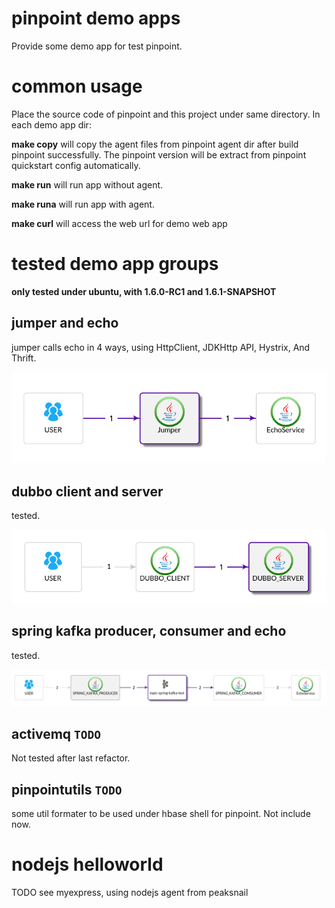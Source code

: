 # pinpoint demo apps
Provide some demo app for test pinpoint.

# common usage
Place the source code of pinpoint and this project under same directory.
In each demo app dir:

**make copy** will copy the agent files from pinpoint agent dir after build pinpoint successfully. The pinpoint version will be extract from pinpoint quickstart config automatically.

**make run** will run app without agent.

**make runa** will run app with agent.

**make curl** will access the web url for demo web app


# tested demo app groups
**only tested under ubuntu, with 1.6.0-RC1 and 1.6.1-SNAPSHOT**
## jumper and echo
jumper calls echo in 4 ways, using HttpClient, JDKHttp API, Hystrix, And Thrift.

![topology](doc/jumper-echo-map.png)

## dubbo client and server

tested.

![topology](doc/dubbo-map.png)

## spring kafka producer, consumer and echo

tested.

![topology](doc/spring-kafka-map.png)

## activemq `TODO`

Not tested after last refactor.

## pinpointutils `TODO`
some util formater to be used under hbase shell for pinpoint. Not include now.

# nodejs helloworld
TODO
see myexpress, using nodejs agent from peaksnail

